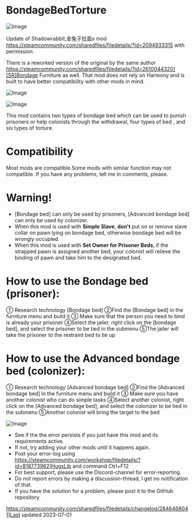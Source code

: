 # BondageBedTorture

![Image](https://i.imgur.com/buuPQel.png)

Update of Shadowrabbit,金兔子拉面s mod
https://steamcommunity.com/sharedfiles/filedetails/?id=2094933315
with permission.

There is a reworked version of the original by the same author https://steamcommunity.com/sharedfiles/filedetails/?id=2610044320][SR]Bondage Furniture as well. That mod does not rely on Harmony and is built to have better compatibility with other mods in mind.

![Image](https://i.imgur.com/pufA0kM.png)

	
![Image](https://i.imgur.com/Z4GOv8H.png)

This mod contains two types of bondage bed which can be used to punish prisoners or help colonists through the withdrawal, four types of bed , and six types of torture.

# Compatibility

Most mods are compatible.Some mods with similar function may not compatible.
If you have any problems, tell me in comments, please.

# Warning!



 -  [Bondage bed] can only be used by prisoners,  [Advanced bondage bed] can only be used by colonizer.
 - When this mod is used with **Simple Slave**, **don't** put on or remove slave collar on pawn lying on bondage bed, otherwise bondage bed will be wrongly occupied.
 - When this mod is used with **Set Owner for Prisoner Beds**, if the strapped pawn is assigned another bed, your colonist will relieve the binding of pawn and take him to the designated bed.



# How to use the Bondage bed (prisoner):

① Research technology [Bondage bed]
②Find the [Bondage bed] in the furniture menu and build it
③ Make sure that the person you need to bind is already your prisoner
④Select the jailer, right click on the [bondage bed], and select the prisoner to be tied in the submenu
⑤The jailer will take the prisoner to the restraint bed to tie up

# How to use the Advanced bondage bed (colonizer):

① Research technology [Advanced bondage bed]
②Find the [Advanced bondage bed] in the furniture menu and build it
③ Make sure you have another colonist who can do simple tasks
④Select another colonist, right click on the [Advanced bondage bed], and select the colonizer to be tied in the submenu
⑤Another colonist will bring the target to the bed

![Image](https://i.imgur.com/PwoNOj4.png)



-  See if the the error persists if you just have this mod and its requirements active.
-  If not, try adding your other mods until it happens again.
-  Post your error-log using https://steamcommunity.com/workshop/filedetails/?id=818773962]HugsLib and command Ctrl+F12
-  For best support, please use the Discord-channel for error-reporting.
-  Do not report errors by making a discussion-thread, I get no notification of that.
-  If you have the solution for a problem, please post it to the GitHub repository.


https://steamcommunity.com/sharedfiles/filedetails/changelog/2846468041]Last updated 2023-07-01

